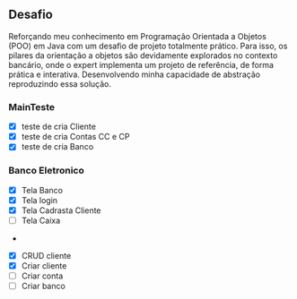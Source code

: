 ## Desafio

Reforçando meu conhecimento em Programação Orientada a Objetos (POO) em Java com um desafio 
de projeto totalmente prático. 
Para isso, os pilares da orientação a objetos são devidamente explorados no contexto bancário, onde o expert implementa um projeto de referência, de forma
prática e interativa.
Desenvolvendo minha capacidade de abstração reproduzindo essa solução. 

### MainTeste
- [x] teste de cria Cliente
- [x] teste de cria Contas CC e CP
- [x] teste de cria Banco

### Banco Eletronico
- [x] Tela Banco
- [x] Tela login
- [x] Tela Cadrasta Cliente
- [ ] Tela Caixa
- 
- [x] CRUD cliente
- [x] Criar cliente
- [ ] Criar conta
- [ ] Criar banco